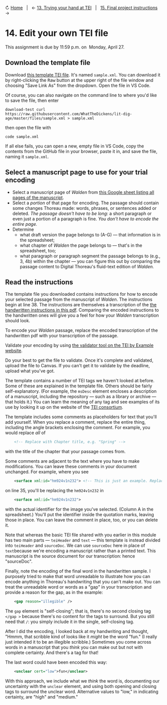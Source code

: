 ↻ [Home](README.md)&nbsp;&nbsp;&nbsp;|&nbsp;&nbsp;&nbsp;← [13. Trying your hand at TEI](13_trying-your-hand.md)&nbsp;&nbsp;&nbsp;|&nbsp;&nbsp;&nbsp;[15. Final project instructions](15_final-project-instructions.md) →

# 14. Edit your own TEI file

This assignment is due by 11:59 p.m. on  Monday, April 27.

## Download the template file

Download [this template TEI file](https://github.com/WhatTheDickens/lit-dig-age/blob/master/files/sample.xml). It's named `sample.xml`. You can download it by right-clicking the <kbd>Raw</kbd> button at the upper right of the file window and choosing "Save Link As" from the dropdown. Open the file in VS Code.

Of course, you can also navigate on the command line to where you'd like to save the file, then enter

```console
download-test curl https://raw.githubusercontent.com/WhatTheDickens/lit-dig-age/master/files/sample.xml > sample.xml
```

then open the file with

`code sample.xml`

If all else fails, you can open a new, empty file in VS Code, copy the  contents from the GitHub file in your browser, paste it in, and save the file, naming it `sample.xml`.

## Select a manuscript page to use for your trial encoding 

-   Select a manuscript page of *Walden* from [this Google sheet listing all pages of the manuscript](https://docs.google.com/spreadsheets/d/1pevP6Jmc40QP0g8b4JMgPQMRhi6rfCRdaJoV8NhYlzU/edit#gid=1938909689).
-   Select a *portion* of that page for encoding. The passage should contain some changes Thoreau made: words, phrases, or sentences added or deleted. *The passage doesn't have to be long*: a short paragraph or even just a portion of a paragraph is fine. *You don't have to encode the entire page.*
-   Determine
    -   what draft version the page belongs to (A-G) — that information is in the spreadsheet;
    -   what chapter of *Walden* the page belongs to — that's in the spreadsheet, too;
    -   what paragraph or paragraph segment the passage belongs to (e.g., 3, 4b) within the chapter — you can figure this out by comparing the passage content to Digital Thoreau's fluid-text edition of *Walden.*

## Read the instructions

The template file you downloaded contains instructions for how to encode your selected passage from the manuscript of *Walden*. The instructions begin at line 38. The instructions are themselves a transcription of the [the handwritten instructions in this pdf](https://github.com/WhatTheDickens/lit-dig-age/blob/master/files/sample_text_for_tei.pdf). Comparing the encoded instructions to the handwritten ones will give you a feel for how your *Walden* transcription should look.  

To encode your *Walden* passage, replace the encoded transcription of the handwritten pdf with your transcription of the passage.

Validate your encoding by using [the validator tool on the TEI by Example website](https://teibyexample.org/xquery/TBEvalidator.xq).

Do your best to get the file to validate. Once it's complete and validated, upload the file to Canvas. If you can't get it to validate by the deadline, upload what you've got.

The template contains a number of TEI tags we haven't looked at before. Some of these are explained in the template file. Others should be fairly self-explanatory. (For example, the `msDesc` element encloses a description of a manuscript, including the repository — such as a library or archive — that holds it.) You can learn the meaning of any tag and see examples of its use by looking it up on the website of the [TEI consortium](https://tei-c.org/release/doc/tei-p5-doc/en/html/index.html).

The template includes some comments as placeholders for text that you'll add yourself. When you replace a comment, replace the entire thing, including the angle brackets enclosing the comment. For example, you would replace *all* of

```xml
    <!-- Replace with Chapter title, e.g. "Spring" -->
```

with the title of the chapter that your passage comes from.

Some comments are adjacent to the text where you have to make modifications. You can leave these comments in your document unchanged. For example, where you see

```xml
    <surface xml:id="hm924v1n232"> <!-- This is just an example. Replace the id with actual xml:id of your image. -->
```

on line 35, you'll be replacing the `hm924v1n232` in

```xml
    <surface xml:id="hm924v1n232">
```

with the actual identifier for the image you've selected. (Column A in the spreadsheet.) You'll put the identifier inside the quotation marks, leaving those in place. You can leave the comment in place, too, or you can delete it.

Note that whereas the basic TEI file shared with you earlier in this module has two main parts — `teiHeader` and `text` — this template is instead divided into `teiHeader` and `sourceDoc`. We can use `sourceDoc` here in place of `text`because we're encoding a manuscript rather than a printed text. This manuscript is the source document for our transcription: hence "sourceDoc".

Finally, note the encoding of the final word in the handwritten sample. I purposely tried to make that word unreadable to illustrate how you can encode anything in Thoreau's handwriting that you can't make out. You can treat the unreadable word or words as a "gap" in your transcription and provide a reason for the gap, as in the example:

```xml
    <gap reason="illegible" />
```

The `gap` element is "self-closing"; that is, there's no second closing tag `</gap >` because there's no content for the tags to surround. But you still need that `/`: you simply include it in the single, self-closing tag.

After I did the encoding, I looked back at my handwriting and thought, "Hmmm, that scribble kind of looks like it *might* be the word "fun." (I really just intended it to be an illegible scribble.) Sometimes you come across words in a manuscript that you *think* you can make out but not with complete certainty. And there's a tag for that!

The last word could have been encoded this way:

```xml
    <unclear cert="low">fun</unclear>
```

With this approach, we include what we *think* the word is, documenting our uncertainty with the `unclear` element, and using both opening and closing tags to surround the unclear word. Alternative values to "low," in indicating certainty, are "high" and "medium."
